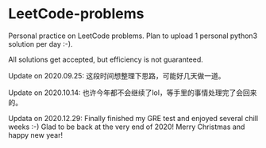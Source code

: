 # LeetCode-problems
Personal practice on LeetCode problems. Plan to upload 1 personal python3 solution per day :-).

All solutions get accepted, but efficiency is not guaranteed.

Update on 2020.09.25:
这段时间想整理下思路，可能好几天做一道。

Update on 2020.10.14:
也许今年都不会继续了lol，等手里的事情处理完了会回来的。

Updata on 2020.12.29:
Finally finished my GRE test and enjoyed several chill weeks :-) Glad to be back at the very end of 2020! Merry Christmas and happy new year!
